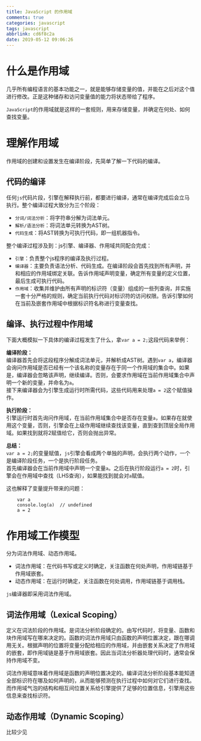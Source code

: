 ```yaml
---
title: JavaScript 的作用域
comments: true
categories: javascript
tags: javascript
abbrlink: cd6f8c2a
date: 2019-05-12 09:06:26
---
```


# 什么是作用域

几乎所有编程语言的基本功能之一，就是能够存储变量的值，并能在之后对这个值进行修改。正是这种储存和访问变量值的能力将状态带给了程序。  

`JavaScript`的作用域就是这样的一套规则，用来存储变量，并确定在何处、如何查找变量。  

# 理解作用域

作用域的创建和设置发生在编译阶段，先简单了解一下代码的编译。  

## 代码的编译

任何`js`代码片段，引擎在解释执行前，都要进行编译，通常在编译完成后会立马执行。整个编译过程大致分为三个阶段：
- `分词/词法分析`：将字符串分解为词法单元。
- `解析/语法分析`：将词法单元转换为AST树。
- `代码生成`：将AST转换为可执行代码，即一组机器指令。


整个编译过程涉及到：js引擎、编译器、作用域共同配合完成：
- `引擎`：负责整个js程序的编译及执行过程。
- `编译器`：主要负责语法分析、代码生成。在编译阶段会首先找到所有声明，并和相应的作用域绑定关联。告诉作用域声明变量，确定所有变量的定义位置，最后生成可执行代码。
- `作用域`：收集并维护由所有声明的标识符（变量）组成的一些列查询，并实施一套十分严格的规则，确定当前执行代码对标识符的访问权限。告诉引擎如何在当前及嵌套作用域中根据标识符名称进行变量查找。

## 编译、执行过程中作用域

下面大概模拟一下具体的编译过程发生了什么，拿`var a = 2;`这段代码来举例：  

**编译阶段：**  
编译器首先会将这段程序分解成词法单元，并解析成AST树。遇到`var a`，编译器会询问作用域是否已经有一个该名称的变量存在于同一个作用域的集合中。如果是，编译器会忽略该声明，继续编译。否则，会要求作用域在当前作用域集合中声明一个新的变量，并命名为`a`。  
接下来编译器会为引擎生成运行时所需代码，这些代码用来处理`a = 2`这个赋值操作。  

**执行阶段：**  
引擎运行时首先询问作用域，在当前作用域集合中是否存在变量`a`，如果存在就使用这个变量，否则，引擎会在上级作用域继续查找该变量，直到查到顶层全局作用域。如果找到就将2赋值给它，否则会抛出异常。  

**总结：**  
`var a = 2;`的变量赋值，`js`引擎会看成两个单独的声明，会执行两个动作，一个是编译阶段任务，一个是执行阶段任务。  
首先编译器会在当前作用域中声明一个变量`a`。之后在执行阶段运行`a = 2`时，引擎会在作用域中查找（LHS查询），如果能找到就会对`a`赋值。  

这也解释了变量提升带来的问题：
```
    var a
    console.log(a)	// undefined
    a = 2
```


# 作用域工作模型

分为词法作用域、动态作用域。
- 词法作用域：在代码书写或定义时确定，关注函数在何处声明，作用域链基于作用域嵌套。
- 动态作用域：在运行时确定，关注函数在何处调用，作用域链基于调用栈。

`js`编译器即采用词法作用域。  

## 词法作用域（Lexical Scoping）
定义在词法阶段的作用域。是词法分析阶段确定的。由写代码时，将变量、函数和块作用域写在哪来决定的。函数的词法作用域只由函数的声明位置决定，跟在哪调用无关。根据声明的位置将变量分配给相应的作用域，并由嵌套关系决定了作用域的嵌套，即作用域链是基于作用域嵌套。因此当词法分析器处理代码时，通常会保持作用域不变。  

词法作用域意味着作用域是函数的声明位置决定的。编译词法分析阶段基本能知道全部标识符在哪及如何声明的，从而能够预测在执行过程中如何对它们进行查找。而作用域气泡的结构和相互间位置关系给引擎提供了足够的位置信息，引擎用这些信息来查找标识符。

## 动态作用域（Dynamic Scoping）
比较少见
